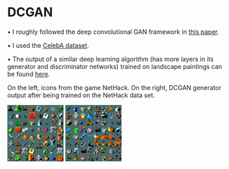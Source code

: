 # DCGAN

• I roughly followed the deep convolutional GAN framework in [this paper](https://arxiv.org/pdf/1511.06434.pdf).

• I used the [CelebA dataset](http://mmlab.ie.cuhk.edu.hk/projects/CelebA.html). 

• The output of a similar deep learning algorithm (has more layers in its generator and discriminator networks) trained on landscape paintings can be found [here](https://twitter.com/deep_landscapes).

On the left, icons from the game NetHack. On the right, DCGAN generator output after being trained on the NetHack data set.

![Data sample](https://github.com/BayBenj/CelebA-DCGAN/blob/master/data.jpg "Data sample")
![Output sample](https://github.com/BayBenj/CelebA-DCGAN/blob/master/output.png "Output sample")
